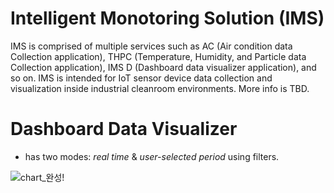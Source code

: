 # Intelligent Monotoring Solution (IMS)
IMS is comprised of multiple services such as AC (Air condition data Collection application), THPC (Temperature, Humidity, and Particle data Collection application), IMS D (Dashboard data visualizer application), and so on. 
IMS is intended for IoT sensor device data collection and visualization inside industrial cleanroom environments. More info is TBD.


# Dashboard Data Visualizer
- has two modes: *real time* & *user-selected period* using filters.

![chart_완성!](https://user-images.githubusercontent.com/38090036/128360018-450c9e14-1663-4759-9937-f98a88abcd24.PNG)
